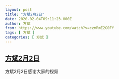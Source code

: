 ```yaml
---
layout: post
title: "方斌2月2日"
date: 2020-02-04T09:11:23.000Z
author: 方斌
from: https://www.youtube.com/watch?v=czmRmE2G0FY
tags: [ 方斌 ]
categories: [ 方斌 ]
---
```

<!--1580807483000-->
[方斌2月2日](https://www.youtube.com/watch?v=czmRmE2G0FY)
------

<div>
方斌2月2日感谢大家的视频
</div>
